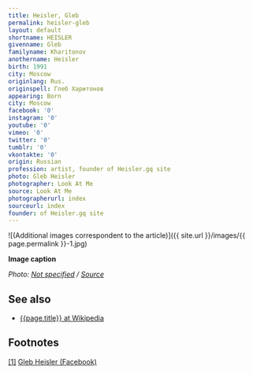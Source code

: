 ```yaml
---
title: Heisler, Gleb
permalink: heisler-gleb
layout: default
shortname: HEISLER
givenname: Gleb
familyname: Kharitonov
anothername: Heisler
birth: 1991
city: Moscow
originlang: Rus.
originspell: Глеб Харитонов
appearing: Born
city: Moscow
facebook: '0'
instagram: '0'
youtube: '0'
vimeo: '0'
twitter: '0'
tumblr: '0'
vkontakte: '0'
origin: Russian
profession: artist, founder of Heisler.gq site
photo: Gleb Heisler
photographer: Look At Me
source: Look At Me
photographerurl: index
sourceurl: index
founder: of Heisler.gq site
---
```


![(Additional images correspondent to the article)]({{ site.url }}/images/{{ page.permalink }}-1.jpg)

**Image caption**

*Photo: [Not specified](index) / [Source](index)*

## See also

+ [{{page.title}} at Wikipedia](index)

## Footnotes

[[1]](#a1) <span id="f1"></span> [Gleb Heisler (Facebook)](https://www.facebook.com/profile.php?id=100001157400309)
